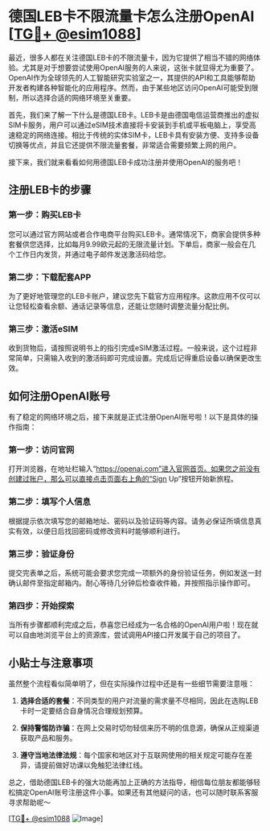 # 德国LEB卡不限流量卡怎么注册OpenAI [[TG💪+ @esim1088](https://t.me/s/esim1088)]

最近，很多人都在关注德国LEB卡的不限流量卡，因为它提供了相当不错的网络体验。尤其是对于想要尝试使用OpenAI服务的人来说，这张卡就显得尤为重要了。OpenAI作为全球领先的人工智能研究实验室之一，其提供的API和工具能够帮助开发者构建各种智能化的应用程序。然而，由于某些地区访问OpenAI可能受到限制，所以选择合适的网络环境至关重要。

首先，我们来了解一下什么是德国LEB卡。LEB卡是由德国电信运营商推出的虚拟SIM卡服务，用户可以通过eSIM技术直接将卡安装到手机或平板电脑上，享受高速稳定的网络连接。相比于传统的实体SIM卡，LEB卡具有安装方便、支持多设备切换等优点，并且它还提供不限流量套餐，非常适合需要频繁上网的用户。

接下来，我们就来看看如何用德国LEB卡成功注册并使用OpenAI的服务吧！

## 注册LEB卡的步骤

### 第一步：购买LEB卡
您可以通过官方网站或者合作电商平台购买LEB卡。通常情况下，商家会提供多种套餐供您选择，比如每月9.99欧元起的无限流量计划。下单后，商家一般会在几个工作日内发货，并通过电子邮件发送激活码给您。

### 第二步：下载配套APP
为了更好地管理您的LEB卡账户，建议您先下载官方应用程序。这款应用不仅可以让您轻松查看余额、通话记录等信息，还能让您随时调整流量分配比例。

### 第三步：激活eSIM
收到货物后，请按照说明书上的指引完成eSIM激活过程。一般来说，这个过程非常简单，只需输入收到的激活码即可完成设置。完成后记得重启设备以确保更改生效。

## 如何注册OpenAI账号

有了稳定的网络环境之后，接下来就是正式注册OpenAI账号啦！以下是具体的操作指南：

### 第一步：访问官网
打开浏览器，在地址栏输入“https://openai.com”进入官网首页。如果您之前没有创建过账户，那么可以直接点击页面右上角的“Sign Up”按钮开始新旅程。

### 第二步：填写个人信息
根据提示依次填写您的邮箱地址、密码以及验证码等内容。请务必保证所填信息真实有效，以便日后找回密码或修改资料时能够顺利进行。

### 第三步：验证身份
提交完表单之后，系统可能会要求您完成一项额外的身份验证任务，例如发送一封确认邮件至指定邮箱内。耐心等待几分钟后检查收件箱，并按照指示操作即可。

### 第四步：开始探索
当所有步骤都顺利完成之后，恭喜您已经成为一名合格的OpenAI用户啦！现在就可以自由地浏览平台上的资源库，尝试调用API接口开发属于自己的项目了。

## 小贴士与注意事项

虽然整个流程看似简单明了，但在实际操作过程中还是有一些细节需要注意哦：

1. **选择合适的套餐**：不同类型的用户对流量的需求量不尽相同，因此在选购LEB卡时一定要结合自身情况合理规划预算。
   
2. **保持警惕防诈骗**：在网上交易时切勿轻信来历不明的信息源，确保从正规渠道获取产品和服务。
   
3. **遵守当地法律法规**：每个国家和地区对于互联网使用的相关规定可能存在差异，请提前做好功课以免触犯法律红线。

总之，借助德国LEB卡的强大功能再加上正确的方法指导，相信每位朋友都能够轻松搞定OpenAI账号注册这件小事。如果还有其他疑问的话，也可以随时联系客服寻求帮助呢～

[[TG💪+ @esim1088](https://t.me/s/esim1088) ![Image](https://i.postimg.cc/4NQfJmqS/Snipaste-2025-05-13-00-14-12.png)]